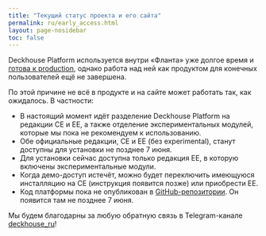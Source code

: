 ```yaml
---
title: "Текущий статус проекта и его сайта"
permalink: ru/early_access.html
layout: page-nosidebar
toc: false
---
```


Deckhouse Platform используется внутри «Фланта» уже долгое время и [готова к production](/ru/about_us.html), однако работа над ней как продуктом для конечных пользователей ещё не завершена.

По этой причине не всё в продукте и на сайте может работать так, как ожидалось. В частности:

-   В настоящий момент идёт разделение Deckhouse Platform на редакции CE и EE, а также отделение экспериментальных модулей, которые мы пока не рекомендуем к использованию.
-   Обе официальные редакции, CE и EE (без experimental), станут доступны для установки не позднее 7 июня.
-   Для установки сейчас доступна только редакция EE, в которую включены экспериментальные модули.
-   Когда демо-доступ истечёт, можно будет переключить имеющуюся инсталляцию на CE (инструкция появится позже) или приобрести EE.
-   Код платформы пока не опубликован в [GitHub-репозитории](https://github.com/deckhouse/deckhouse). Он появится там не позднее 7 июня.

Мы будем благодарны за любую обратную связь в Telegram-канале [deckhouse_ru](https://t.me/deckhouse_ru)!
